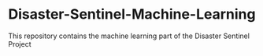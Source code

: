 # Disaster-Sentinel-Machine-Learning
This repository contains the machine learning part of the Disaster Sentinel Project
